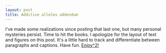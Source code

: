 ```yaml
---
layout: post
title: Additive alleles addendum
---
```


I've made some realizations since posting that last one, but many personal mysteries persist. Time to hit the books. I apologize for the layout of text and figures on this post. It's a little hard to track and differentiate between paragraphs and captions. Have fun.
[Enjoy^2!](https://docs.google.com/viewer?url=https://github.com/silastittes/silastittes.github.io/raw/master/myPDFs/AdditiveAlleles_Addendum.pdf)

